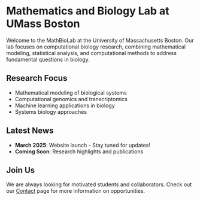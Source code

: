 # Mathematics and Biology Lab at UMass Boston

Welcome to the MathBioLab at the University of Massachusetts Boston. Our lab focuses on computational biology research, combining mathematical modeling, statistical analysis, and computational methods to address fundamental questions in biology.

## Research Focus

- Mathematical modeling of biological systems
- Computational genomics and transcriptomics
- Machine learning applications in biology
- Systems biology approaches

## Latest News

- **March 2025**: Website launch - Stay tuned for updates!
- **Coming Soon**: Research highlights and publications

## Join Us

We are always looking for motivated students and collaborators. Check out our [Contact](contact.md) page for more information on opportunities.
